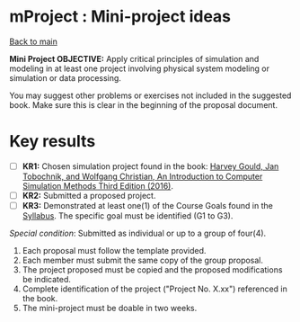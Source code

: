 # mProject : Mini-project ideas
[Back to main](../README.md)

**Mini Project OBJECTIVE:** Apply critical principles of simulation and modeling in at least one project involving physical system modeling or simulation or data processing.

You may suggest other problems or exercises not included in the suggested book.
Make sure this is clear in the beginning of the proposal document.

# Key results
 - [ ] **KR1:** Chosen simulation project found in the book: [Harvey Gould, Jan Tobochnik, and Wolfgang Christian, An Introduction to Computer Simulation Methods Third Edition (2016)](https://www.compadre.org/osp/items/detail.cfm?ID=7375).
 - [ ] **KR2:** Submitted a proposed project.
 - [ ] **KR3:** Demonstrated at least one(1) of the Course Goals found in the [Syllabus](../SYLLABUS.md).
  The specific goal must be identified (G1 to G3).

*Special condition*: Submitted as individual or up to a group of four(4).

1. Each proposal must follow the template provided.
1. Each member must submit the same copy of the group proposal.
1. The project proposed must be copied and the proposed modifications be indicated.
1. Complete identification of the project ("Project No. X.xx") referenced in the book.
1. The mini-project must be doable in two weeks.
